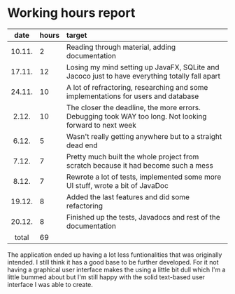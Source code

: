# Working hours report

| date | hours | target |
| :----:|:-----| :-----|
| 10.11. | 2  | Reading through material, adding documentation |
| 17.11. | 12 | Losing my mind setting up JavaFX, SQLite and Jacoco just to have everything totally fall apart |
| 24.11. | 10 | A lot of refractoring, researching and some implementations for users and database|
| 2.12. | 10 | The closer the deadline, the more errors. Debugging took WAY too long. Not looking forward to next week|
| 6.12. | 5 | Wasn't really getting anywhere but to a straight dead end |
| 7.12. | 7 | Pretty much built the whole project from scratch because it had become such a mess |
| 8.12. | 7 | Rewrote a lot of tests, implemented some more UI stuff, wrote a bit of JavaDoc |
| 19.12. | 8 | Added the last features and did some refactoring |
| 20.12. | 8 | Finished up the tests, Javadocs and rest of the documentation |
| total   | 69   |  

The application ended up having a lot less funtionalities that was originally intended. I still think it has a good base to be further developed. For it not having a graphical user interface makes the using a little bit dull which I'm a little bummed about but I'm still happy with the solid text-based user interface I was able to create.
